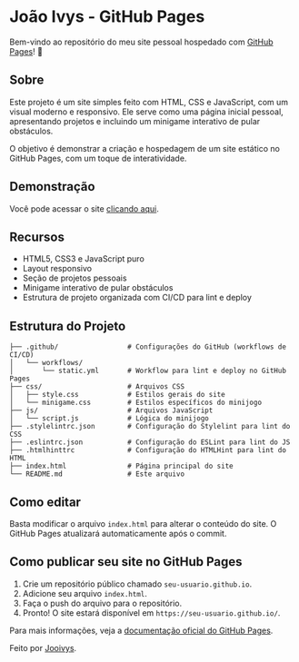 # João Ivys - GitHub Pages

Bem-vindo ao repositório do meu site pessoal hospedado com [GitHub Pages](https://pages.github.com/)! 🚀

## Sobre

Este projeto é um site simples feito com HTML, CSS e JavaScript, com um visual moderno e responsivo. Ele serve como uma página inicial pessoal, apresentando projetos e incluindo um minigame interativo de pular obstáculos.

O objetivo é demonstrar a criação e hospedagem de um site estático no GitHub Pages, com um toque de interatividade.

## Demonstração

Você pode acessar o site [clicando aqui](https://Jooivys.github.io/).

## Recursos

- HTML5, CSS3 e JavaScript puro
- Layout responsivo
- Seção de projetos pessoais
- Minigame interativo de pular obstáculos
- Estrutura de projeto organizada com CI/CD para lint e deploy

## Estrutura do Projeto

```
├── .github/                 # Configurações do GitHub (workflows de CI/CD)
│   └── workflows/
│       └── static.yml       # Workflow para lint e deploy no GitHub Pages
├── css/                     # Arquivos CSS
│   ├── style.css            # Estilos gerais do site
│   └── minigame.css         # Estilos específicos do minijogo
├── js/                      # Arquivos JavaScript
│   └── script.js            # Lógica do minijogo
├── .stylelintrc.json        # Configuração do Stylelint para lint do CSS
├── .eslintrc.json           # Configuração do ESLint para lint do JS
├── .htmlhinttrc             # Configuração do HTMLHint para lint do HTML
├── index.html               # Página principal do site
└── README.md                # Este arquivo
```

## Como editar

Basta modificar o arquivo `index.html` para alterar o conteúdo do site. O GitHub Pages atualizará automaticamente após o commit.

## Como publicar seu site no GitHub Pages

1. Crie um repositório público chamado `seu-usuario.github.io`.
2. Adicione seu arquivo `index.html`.
3. Faça o push do arquivo para o repositório.
4. Pronto! O site estará disponível em `https://seu-usuario.github.io/`.

Para mais informações, veja a [documentação oficial do GitHub Pages](https://pages.github.com/).

Feito por [Jooivys](https://github.com/Jooivys).
